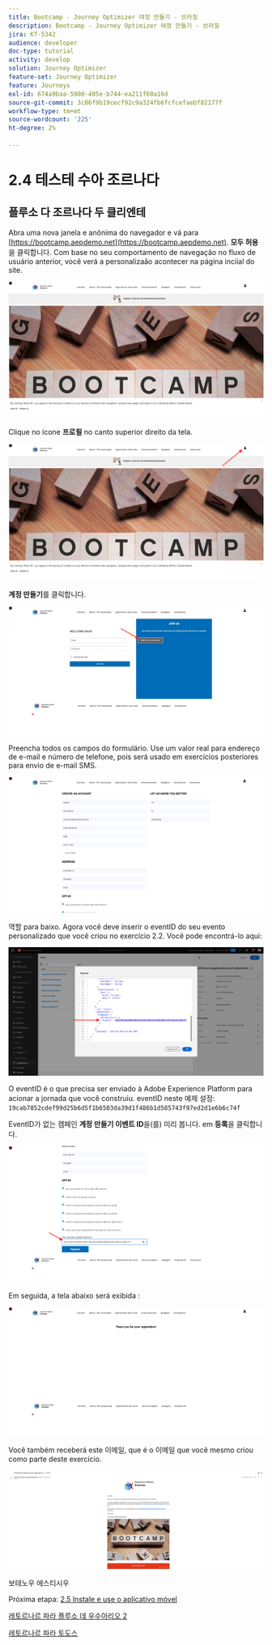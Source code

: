 ```yaml
---
title: Bootcamp - Journey Optimizer 여정 만들기 - 브라질
description: Bootcamp - Journey Optimizer 여정 만들기 - 브라질
jira: KT-5342
audience: developer
doc-type: tutorial
activity: develop
solution: Journey Optimizer
feature-set: Journey Optimizer
feature: Journeys
exl-id: 674a9baa-5900-405e-b744-ea211f60a16d
source-git-commit: 3c86f9b19cecf92c9a324fb6fcfcefaebf82177f
workflow-type: tm+mt
source-wordcount: '225'
ht-degree: 2%

---
```


# 2.4 테스테 수아 조르나다

## 플루소 다 조르나다 두 클리엔테

Abra uma nova janela e anônima do navegador e vá para [https://bootcamp.aepdemo.net](https://bootcamp.aepdemo.net). **모두 허용**&#x200B;을 클릭합니다. Com base no seu comportamento de navegação no fluxo de usuário anterior, você verá a personalizaão acontecer na página inciial do site.

![DSN](./images/web8a.png)

Clique no ícone **프로필** no canto superior direito da tela.

![데모](./images/web8b.png)

**계정 만들기**&#x200B;를 클릭합니다.

![데모](./images/pv5.png)

Preencha todos os campos do formulário. Use um valor real para endereço de e-mail e número de telefone, pois será usado em exercícios posteriores para envio de e-mail SMS.

![데모](./images/pv7a.png)

역할 para baixo. Agora você deve inserir o eventID do seu evento personalizado que você criou no exercício 2.2. Você pode encontrá-lo aqui:

![AOP](./images/payloadeventID.png)

O eventID é o que precisa ser enviado à Adobe Experience Platform para acionar a jornada que você construiu. eventID neste 예제 설정:
`19cab7852cdef99d25b6d5f1b6503da39d1f486b1d585743f97ed2d1e6b6c74f`

EventID가 없는 캠페인 **계정 만들기 이벤트 ID**&#x200B;을(를) 미리 봅니다. em **등록**&#x200B;을 클릭합니다.

![데모](./images/pv8a.png)

Em seguida, a tela abaixo será exibida :

![데모](./images/pv9.png)

Você também receberá este 이메일, que é o 이메일 que você mesmo criou como parte deste exercício.

![데모](./images/pv10a.png)

보테노우 에스티시우

Próxima etapa: [2.5 Instale e use o aplicativo móvel](./ex5.md)

[레토르나르 파라 플루소 데 우수아리오 2](./uc2.md)

[레토르나르 파라 토도스](../../overview.md)
